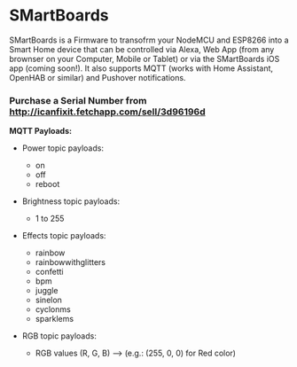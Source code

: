 # SMartBoards

SMartBoards is a Firmware to transofrm your NodeMCU and ESP8266 into a Smart Home device that can be controlled via Alexa, Web App (from any brownser on your Computer, Mobile or Tablet) or via the SMartBoards iOS app (coming soon!). It also supports MQTT (works with Home Assistant, OpenHAB or similar) and Pushover notifications.

### Purchase a Serial Number from http://icanfixit.fetchapp.com/sell/3d96196d


**MQTT Payloads:**

- Power topic payloads:
  - on
  - off
  - reboot
  
- Brightness topic payloads:
  - 1 to 255
  
- Effects topic payloads:
  - rainbow
  - rainbowwithglitters
  - confetti
  - bpm
  - juggle
  - sinelon
  - cyclonms
  - sparklems
  
- RGB topic payloads:
  - RGB values (R, G, B) --> (e.g.: (255, 0, 0) for Red color)

